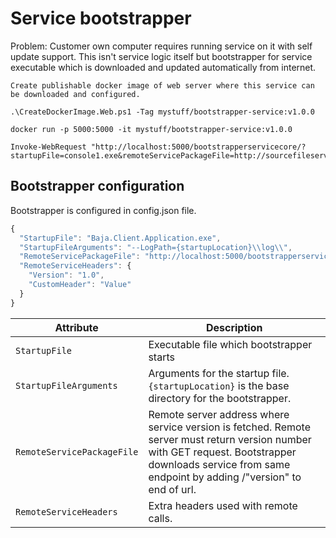 # Service bootstrapper
Problem: Customer own computer requires running service on it with self update support. This isn't service logic itself but bootstrapper
for service executable which is downloaded and updated automatically from internet.

```
Create publishable docker image of web server where this service can be downloaded and configured.

.\CreateDockerImage.Web.ps1 -Tag mystuff/bootstrapper-service:v1.0.0

docker run -p 5000:5000 -it mystuff/bootstrapper-service:v1.0.0

Invoke-WebRequest "http://localhost:5000/bootstrapperservicecore/?startupFile=console1.exe&remoteServicePackageFile=http://sourcefileserver.fi/yourownservice" 
```

## Bootstrapper configuration
Bootstrapper is configured in config.json file.
```javascript
{
  "StartupFile": "Baja.Client.Application.exe",
  "StartupFileArguments": "--LogPath={startupLocation}\\log\\",
  "RemoteServicePackageFile": "http://localhost:5000/bootstrapperservice",
  "RemoteServiceHeaders": {
    "Version": "1.0",
	"CustomHeader": "Value"
  }
}
```

| Attribute | Description |
| --- | --- |
| `StartupFile`             	| Executable file which bootstrapper starts |
| `StartupFileArguments`      	| Arguments for the startup file. `{startupLocation}` is the base directory for the bootstrapper. |
| `RemoteServicePackageFile` 	| Remote server address where service version is fetched. Remote server must return version number with GET request. Bootstrapper downloads service from same endpoint by adding /"version" to end of url. |
| `RemoteServiceHeaders` 		| Extra headers used with remote calls. |



